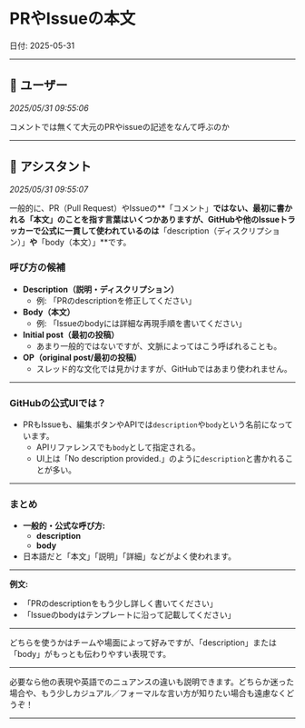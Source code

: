 # PRやIssueの本文

日付: 2025-05-31

---

## 👤 ユーザー
*2025/05/31 09:55:06*

コメントでは無くて大元のPRやissueの記述をなんて呼ぶのか

---

## 🤖 アシスタント
*2025/05/31 09:55:07*

一般的に、PR（Pull Request）やIssueの**「コメント」**ではない、最初に書かれる「本文」のことを指す言葉はいくつかありますが、GitHubや他のIssueトラッカーで公式に一貫して使われているのは**「description（ディスクリプション）」**や**「body（本文）」**です。

### 呼び方の候補

- **Description（説明・ディスクリプション）**
  - 例: 「PRのdescriptionを修正してください」
- **Body（本文）**
  - 例: 「Issueのbodyには詳細な再現手順を書いてください」
- **Initial post（最初の投稿）**
  - あまり一般的ではないですが、文脈によってはこう呼ばれることも。
- **OP（original post/最初の投稿）**
  - スレッド的な文化では見かけますが、GitHubではあまり使われません。

---

### GitHubの公式UIでは？

- PRもIssueも、編集ボタンやAPIでは`description`や`body`という名前になっています。
  - APIリファレンスでも`body`として指定される。
  - UI上は「No description provided.」のように`description`と書かれることが多い。

---

### まとめ

- **一般的・公式な呼び方:**  
  - **description**
  - **body**
- 日本語だと「本文」「説明」「詳細」などがよく使われます。

---

**例文:**  
- 「PRのdescriptionをもう少し詳しく書いてください」
- 「Issueのbodyはテンプレートに沿って記載してください」

---

どちらを使うかはチームや場面によって好みですが、「description」または「body」がもっとも伝わりやすい表現です。

---

必要なら他の表現や英語でのニュアンスの違いも説明できます。どちらか迷った場合や、もう少しカジュアル／フォーマルな言い方が知りたい場合も遠慮なくどうぞ！

---
